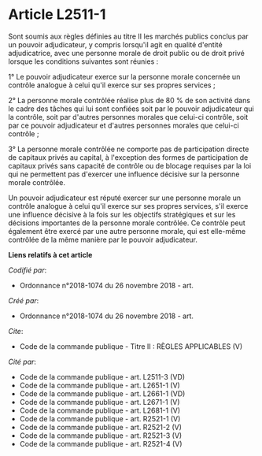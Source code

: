 # Article L2511-1

Sont soumis aux règles définies au titre II les marchés publics conclus par un pouvoir adjudicateur, y compris lorsqu'il agit
en qualité d'entité adjudicatrice, avec une personne morale de droit public ou de droit privé lorsque les conditions
suivantes sont réunies : 

1° Le pouvoir adjudicateur exerce sur la personne morale concernée un contrôle analogue à celui qu'il exerce sur ses propres
services ; 

2° La personne morale contrôlée réalise plus de 80 % de son activité dans le cadre des tâches qui lui sont confiées soit par
le pouvoir adjudicateur qui la contrôle, soit par d'autres personnes morales que celui-ci contrôle, soit par ce pouvoir
adjudicateur et d'autres personnes morales que celui-ci contrôle ; 

3° La personne morale contrôlée ne comporte pas de participation directe de capitaux privés au capital, à l'exception des
formes de participation de capitaux privés sans capacité de contrôle ou de blocage requises par la loi qui ne permettent pas
d'exercer une influence décisive sur la personne morale contrôlée. 

Un pouvoir adjudicateur est réputé exercer sur une personne morale un contrôle analogue à celui qu'il exerce sur ses propres
services, s'il exerce une influence décisive à la fois sur les objectifs stratégiques et sur les décisions importantes de la
personne morale contrôlée. Ce contrôle peut également être exercé par une autre personne morale, qui est elle-même contrôlée
de la même manière par le pouvoir adjudicateur.

**Liens relatifs à cet article**

_Codifié par_:

  - Ordonnance n°2018-1074 du 26 novembre 2018 - art.

_Créé par_:

  - Ordonnance n°2018-1074 du 26 novembre 2018 - art.

_Cite_:

  - Code de la commande publique -  Titre II : RÈGLES APPLICABLES (V)

_Cité par_:

  - Code de la commande publique - art. L2511-3 (VD)
  - Code de la commande publique - art. L2651-1 (V)
  - Code de la commande publique - art. L2661-1 (VD)
  - Code de la commande publique - art. L2671-1 (V)
  - Code de la commande publique - art. L2681-1 (V)
  - Code de la commande publique - art. R2521-1 (V)
  - Code de la commande publique - art. R2521-2 (V)
  - Code de la commande publique - art. R2521-3 (V)
  - Code de la commande publique - art. R2521-4 (V)
